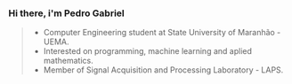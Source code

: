 ### Hi there, i'm Pedro Gabriel 
> - Computer Engineering student at State University of Maranhão - UEMA.
> - Interested on programming, machine learning and aplied mathematics.
> - Member of Signal Acquisition and Processing Laboratory - LAPS.


